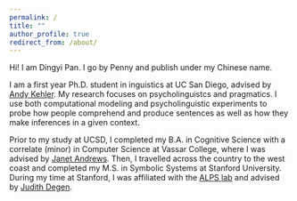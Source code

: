 ```yaml
---
permalink: /
title: ""
author_profile: true
redirect_from: /about/
---
```


Hi! I am Dingyi Pan. I go by Penny and publish under my Chinese name.

I am a first year Ph.D. student in inguistics at UC San Diego, advised by [Andy Kehler](https://pages.ucsd.edu/~kehler/). My research focuses on psycholinguistcs and pragmatics. I use both computational modeling and psycholinguistic experiments to probe how people comprehend and produce sentences as well as how they make inferences in a given context.


Prior to my study at UCSD, I completed my B.A. in Cognitive Science with a correlate (minor) in Computer Science at Vassar College, where I was advised by [Janet Andrews](https://www.vassar.edu/faculty/andrewsj). Then, I travelled across the country to the west coast and completed my M.S. in Symbolic Systems at Stanford University. During my time at Stanford, I was affiliated with the [ALPS lab](http://alpslab.stanford.edu/) and advised by [Judith Degen](https://thegricean.github.io/).
